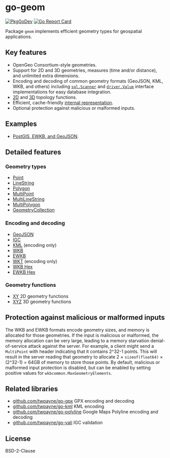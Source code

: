 # go-geom

[![PkgGoDev](https://pkg.go.dev/badge/github.com/twpayne/go-geom)](https://pkg.go.dev/github.com/twpayne/go-geom)
[![Go Report Card](https://goreportcard.com/badge/github.com/twpayne/go-geom)](https://goreportcard.com/report/github.com/twpayne/go-geom)

Package `geom` implements efficient geometry types for geospatial applications.

## Key features

* OpenGeo Consortium-style geometries.
* Support for 2D and 3D geometries, measures (time and/or distance), and
  unlimited extra dimensions.
* Encoding and decoding of common geometry formats (GeoJSON, KML, WKB, and
  others) including [`sql.Scanner`](https://pkg.go.dev/database/sql#Scanner) and
  [`driver.Value`](https://pkg.go.dev/database/sql/driver#Value) interface
  implementations for easy database integration.
* [2D](https://pkg.go.dev/github.com/twpayne/go-geom/xy) and
  [3D](https://pkg.go.dev/github.com/twpayne/go-geom/xyz) topology functions.
* Efficient, cache-friendly [internal representation](INTERNALS.md).
* Optional protection against malicious or malformed inputs.

## Examples

* [PostGIS, EWKB, and GeoJSON](https://github.com/twpayne/go-geom/tree/master/examples/postgis).

## Detailed features

### Geometry types

* [Point](https://pkg.go.dev/github.com/twpayne/go-geom#Point)
* [LineString](https://pkg.go.dev/github.com/twpayne/go-geom#LineString)
* [Polygon](https://pkg.go.dev/github.com/twpayne/go-geom#Polygon)
* [MultiPoint](https://pkg.go.dev/github.com/twpayne/go-geom#MultiPoint)
* [MultiLineString](https://pkg.go.dev/github.com/twpayne/go-geom#MultiLineString)
* [MultiPolygon](https://pkg.go.dev/github.com/twpayne/go-geom#MultiPolygon)
* [GeometryCollection](https://pkg.go.dev/github.com/twpayne/go-geom#GeometryCollection)

### Encoding and decoding

* [GeoJSON](https://pkg.go.dev/github.com/twpayne/go-geom/encoding/geojson)
* [IGC](https://pkg.go.dev/github.com/twpayne/go-geom/encoding/igc)
* [KML](https://pkg.go.dev/github.com/twpayne/go-geom/encoding/kml) (encoding only)
* [WKB](https://pkg.go.dev/github.com/twpayne/go-geom/encoding/wkb)
* [EWKB](https://pkg.go.dev/github.com/twpayne/go-geom/encoding/ewkb)
* [WKT](https://pkg.go.dev/github.com/twpayne/go-geom/encoding/wkt) (encoding only)
* [WKB Hex](https://pkg.go.dev/github.com/twpayne/go-geom/encoding/wkbhex)
* [EWKB Hex](https://pkg.go.dev/github.com/twpayne/go-geom/encoding/ewkbhex)

### Geometry functions

* [XY](https://pkg.go.dev/github.com/twpayne/go-geom/xy) 2D geometry functions
* [XYZ](https://pkg.go.dev/github.com/twpayne/go-geom/xyz) 3D geometry functions

## Protection against malicious or malformed inputs

The WKB and EWKB formats encode geometry sizes, and memory is allocated for
those geometries. If the input is malicious or malformed, the memory allocation
can be very large, leading to a memory starvation denial-of-service attack
against the server. For example, a client might send a `MultiPoint` with header
indicating that it contains 2^32-1 points. This will result in the server
reading that geometry to allocate 2 × `sizeof(float64)` × (2^32-1) = 64GB of
memory to store those points. By default, malicious or malformed input
protection is disabled, but can be enabled by setting positive values for
`wkbcommon.MaxGeometryElements`.

## Related libraries

* [github.com/twpayne/go-gpx](https://github.com/twpayne/go-gpx) GPX encoding and decoding
* [github.com/twpayne/go-kml](https://github.com/twpayne/go-kml) KML encoding
* [github.com/twpayne/go-polyline](https://github.com/twpayne/go-polyline) Google Maps Polyline encoding and decoding
* [github.com/twpayne/go-vali](https://github.com/twpayne/go-vali) IGC validation

## License

BSD-2-Clause